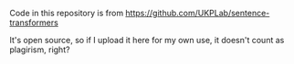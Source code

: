 Code in this repository is from https://github.com/UKPLab/sentence-transformers

It's open source, so if I upload it here for my own use, it doesn't count as plagirism, right?
